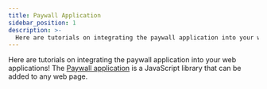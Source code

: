 ```yaml
---
title: Paywall Application
sidebar_position: 1
description: >-
  Here are tutorials on integrating the paywall application into your web applications!
---
```


Here are tutorials on integrating the paywall application into your web applications! The [Paywall application](../../../tools/checkout/paywall) is a JavaScript library that can be added to any web page.
